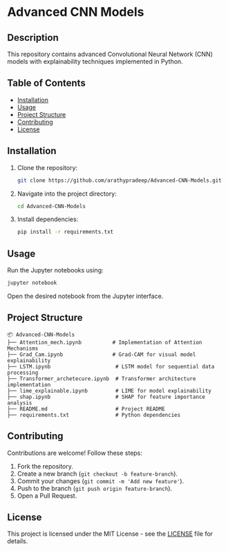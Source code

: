 # Advanced CNN Models

## Description
This repository contains advanced Convolutional Neural Network (CNN) models with explainability techniques implemented in Python.

## Table of Contents
- [Installation](#installation)
- [Usage](#usage)
- [Project Structure](#project-structure)
- [Contributing](#contributing)
- [License](#license)

## Installation
1. Clone the repository:
   ```sh
   git clone https://github.com/arathypradeep/Advanced-CNN-Models.git
   ```
2. Navigate into the project directory:
   ```sh
   cd Advanced-CNN-Models
   ```
3. Install dependencies:
   ```sh
   pip install -r requirements.txt
   ```

## Usage
Run the Jupyter notebooks using:
```sh
jupyter notebook
```
Open the desired notebook from the Jupyter interface.

## Project Structure
```
📦 Advanced-CNN-Models
├── Attention_mech.ipynb          # Implementation of Attention Mechanisms
├── Grad_Cam.ipynb                # Grad-CAM for visual model explainability
├── LSTM.ipynb                     # LSTM model for sequential data processing
├── Transformer_archetecure.ipynb  # Transformer architecture implementation
├── lime_explainable.ipynb         # LIME for model explainability
├── shap.ipynb                     # SHAP for feature importance analysis
├── README.md                      # Project README
├── requirements.txt               # Python dependencies
```

## Contributing
Contributions are welcome! Follow these steps:
1. Fork the repository.
2. Create a new branch (`git checkout -b feature-branch`).
3. Commit your changes (`git commit -m 'Add new feature'`).
4. Push to the branch (`git push origin feature-branch`).
5. Open a Pull Request.

## License
This project is licensed under the MIT License - see the [LICENSE](LICENSE) file for details.



